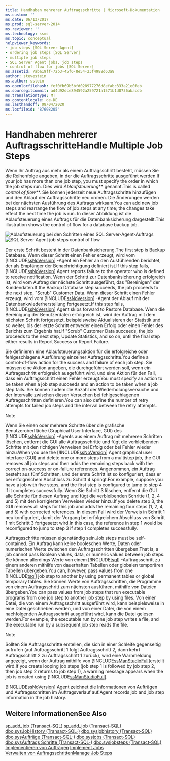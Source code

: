 ```yaml
---
title: Handhaben mehrerer Auftragsschritte | Microsoft-Dokumentation
ms.custom: ''
ms.date: 06/13/2017
ms.prod: sql-server-2014
ms.reviewer: ''
ms.technology: ssms
ms.topic: conceptual
helpviewer_keywords:
- job steps [SQL Server Agent]
- ordering job steps [SQL Server]
- multiple job steps
- SQL Server Agent jobs, job steps
- control of flow for jobs [SQL Server]
ms.assetid: 7aba19ff-72b3-45f6-8e54-23f4988d63a8
author: stevestein
ms.author: sstein
ms.openlocfilehash: fef0fb69b5bfd028977276d8efabc333a21e0feb
ms.sourcegitcommit: ad4d92dce894592a259721a1571b1d8736abacdb
ms.translationtype: MT
ms.contentlocale: de-DE
ms.lasthandoff: 08/04/2020
ms.locfileid: "87608205"
---
```

# <a name="handle-multiple-job-steps"></a><span data-ttu-id="9ae98-102">Handhaben mehrerer Auftragsschritte</span><span class="sxs-lookup"><span data-stu-id="9ae98-102">Handle Multiple Job Steps</span></span>
  <span data-ttu-id="9ae98-103">Wenn Ihr Auftrag aus mehr als einem Auftragsschritt besteht, müssen Sie die Reihenfolge angeben, in der die Auftragsschritte ausgeführt werden.</span><span class="sxs-lookup"><span data-stu-id="9ae98-103">If your job has more than one job step, you must specify the order in which the job steps run.</span></span> <span data-ttu-id="9ae98-104">Dies wird *Ablaufsteuerung*\*\* genannt.</span><span class="sxs-lookup"><span data-stu-id="9ae98-104">This is called *control of flow\*\*.*</span></span> <span data-ttu-id="9ae98-105">Sie können jederzeit neue Auftragsschritte hinzufügen und den Ablauf der Auftragsschritte neu ordnen. Die Änderungen werden bei der nächsten Ausführung des Auftrags wirksam.</span><span class="sxs-lookup"><span data-stu-id="9ae98-105">You can add new job steps and rearrange the flow of job steps at any time; the changes take effect the next time the job is run.</span></span> <span data-ttu-id="9ae98-106">In dieser Abbildung ist die Ablaufsteuerung eines Auftrags für die Datenbanksicherung dargestellt.</span><span class="sxs-lookup"><span data-stu-id="9ae98-106">This illustration shows the control of flow for a database backup job.</span></span>  
  
 <span data-ttu-id="9ae98-107">![Ablaufsteuerung bei den Schritten eines SQL Server-Agent-Auftrags](../../database-engine/media/dbflow01.gif "Ablaufsteuerung bei den Schritten eines SQL Server-Agent-Auftrags")</span><span class="sxs-lookup"><span data-stu-id="9ae98-107">![SQL Server Agent job steps control of flow](../../database-engine/media/dbflow01.gif "SQL Server Agent job steps control of flow")</span></span>  
  
 <span data-ttu-id="9ae98-108">Der erste Schritt besteht in der Datenbanksicherung.</span><span class="sxs-lookup"><span data-stu-id="9ae98-108">The first step is Backup Database.</span></span> <span data-ttu-id="9ae98-109">Wenn dieser Schritt einen Fehler erzeugt, wird vom [!INCLUDE[ssNoVersion](../../includes/ssnoversion-md.md)] -Agent ein Fehler an den Ausführenden berichtet, der als Empfänger der Benachrichtigung definiert ist.</span><span class="sxs-lookup"><span data-stu-id="9ae98-109">If this step fails, [!INCLUDE[ssNoVersion](../../includes/ssnoversion-md.md)] Agent reports failure to the operator who is defined to receive notification.</span></span> <span data-ttu-id="9ae98-110">Wenn der Schritt zur Datenbanksicherung erfolgreich ist, wird vom Auftrag der nächste Schritt ausgeführt, das "Bereinigen" der Kundendaten.</span><span class="sxs-lookup"><span data-stu-id="9ae98-110">If the Backup Database step succeeds, the job proceeds to the next step, "Scrub" Customer Data.</span></span> <span data-ttu-id="9ae98-111">Wenn dieser Schritt einen Fehler erzeugt, wird vom [!INCLUDE[ssNoVersion](../../../includes/ssnoversion-md.md)] -Agent der Ablauf mit der Datenbankwiederherstellung fortgesetzt.</span><span class="sxs-lookup"><span data-stu-id="9ae98-111">If this step fails, [!INCLUDE[ssNoVersion](../../../includes/ssnoversion-md.md)] Agent skips forward to Restore Database.</span></span> <span data-ttu-id="9ae98-112">Wenn die Bereinigung der Benutzerdaten erfolgreich ist, wird der Auftrag mit dem nächsten Schritt fortgesetzt, beispielsweise Aktualisieren der Statistik und so weiter, bis der letzte Schritt entweder einen Erfolg oder einen Fehler des Berichts zum Ergebnis hat.</span><span class="sxs-lookup"><span data-stu-id="9ae98-112">If "Scrub" Customer Data succeeds, the job proceeds to the next step, Update Statistics, and so on, until the final step either results in Report Success or Report Failure.</span></span>  
  
 <span data-ttu-id="9ae98-113">Sie definieren eine Ablaufsteuerungsaktion für die erfolgreiche oder fehlgeschlagene Ausführung einzelner Auftragsschritte.</span><span class="sxs-lookup"><span data-stu-id="9ae98-113">You define a control-of-flow action for the success and failure of each job step.</span></span> <span data-ttu-id="9ae98-114">Sie müssen eine Aktion angeben, die durchgeführt werden soll, wenn ein Auftragsschritt erfolgreich ausgeführt wird, und eine Aktion für den Fall, dass ein Auftragsschritt einen Fehler erzeugt.</span><span class="sxs-lookup"><span data-stu-id="9ae98-114">You must specify an action to be taken when a job step succeeds and an action to be taken when a job step fails.</span></span> <span data-ttu-id="9ae98-115">Sie können zudem die Anzahl der Wiederholungsversuche und der Intervalle zwischen diesen Versuchen bei fehlgeschlagenen Auftragsschritten definieren.</span><span class="sxs-lookup"><span data-stu-id="9ae98-115">You can also define the number of retry attempts for failed job steps and the interval between the retry attempts.</span></span>  
  
> [!NOTE]  
>  <span data-ttu-id="9ae98-116">Wenn Sie einen oder mehrere Schritte über die grafische Benutzeroberfläche (Graphical User Interface, GUI) des [!INCLUDE[ssNoVersion](../../includes/ssnoversion-md.md)] -Agents aus einem Auftrag mit mehreren Schritten löschen, entfernt die GUI alle Auftragsschritte und fügt die verbleibenden Schritte mit den richtigen Verweisen bei Erfolg oder bei Fehler wieder hinzu.</span><span class="sxs-lookup"><span data-stu-id="9ae98-116">When you use the [!INCLUDE[ssNoVersion](../../includes/ssnoversion-md.md)] Agent graphical user interface (GUI) and delete one or more steps from a multistep job, the GUI removes all job steps and then adds the remaining steps back with the correct on-success or on-failure references.</span></span> <span data-ttu-id="9ae98-117">Angenommen, ein Auftrag besteht aus fünf Schritten, und der erste Schritt ist so konfiguriert, dass er bei erfolgreichem Abschluss zu Schritt 4 springt.</span><span class="sxs-lookup"><span data-stu-id="9ae98-117">For example, suppose you have a job with five steps, and the first step is configured to jump to step 4 if it completes successfully.</span></span> <span data-ttu-id="9ae98-118">Wenn Sie Schritt 3 löschen, entfernt die GUI alle Schritte für diesen Auftrag und fügt die verbleibenden Schritte (1, 2, 4 und 5) mit den korrigierten Verweisen wieder hinzu.</span><span class="sxs-lookup"><span data-stu-id="9ae98-118">If you delete step 3, the GUI removes all steps for this job and adds the remaining four steps (1, 2, 4, and 5) with corrected references.</span></span> <span data-ttu-id="9ae98-119">In diesem Fall wird der Verweis in Schritt 1 neu konfiguriert, damit der Vorgang bei erfolgreichem Abschluss von Schritt 1 mit Schritt 3 fortgesetzt wird.</span><span class="sxs-lookup"><span data-stu-id="9ae98-119">In this case, the reference in step 1 would be reconfigured to jump to step 3 if step 1 completes successfully.</span></span>  
  
 <span data-ttu-id="9ae98-120">Auftragsschritte müssen eigenständig sein.</span><span class="sxs-lookup"><span data-stu-id="9ae98-120">Job steps must be self-contained.</span></span> <span data-ttu-id="9ae98-121">Ein Auftrag kann keine booleschen Werte, Daten oder numerischen Werte zwischen den Auftragsschritten übergeben.</span><span class="sxs-lookup"><span data-stu-id="9ae98-121">That is, a job cannot pass Boolean values, data, or numeric values between job steps.</span></span> <span data-ttu-id="9ae98-122">Sie können allerdings Werte von einem [!INCLUDE[tsql](../../includes/tsql-md.md)] -Auftragsschritt zu einem anderen mithilfe von dauerhaften Tabellen oder globalen temporären Tabellen übergeben.</span><span class="sxs-lookup"><span data-stu-id="9ae98-122">You can, however, pass values from one [!INCLUDE[tsql](../../includes/tsql-md.md)] job step to another by using permanent tables or global temporary tables.</span></span> <span data-ttu-id="9ae98-123">Sie können Werte von Auftragsschritten, die Programme von einem Auftragsschritt zum nächsten ausführen, mithilfe von Dateien übergeben.</span><span class="sxs-lookup"><span data-stu-id="9ae98-123">You can pass values from job steps that run executable programs from one job step to another job step by using files.</span></span> <span data-ttu-id="9ae98-124">Von einer Datei, die von einem Auftragsschritt ausgeführt wird, kann beispielsweise in eine Datei geschrieben werden, und von einer Datei, die von einem nachfolgenden Auftragsschritt ausgeführt wird, kann die Datei gelesen werden.</span><span class="sxs-lookup"><span data-stu-id="9ae98-124">For example, the executable run by one job step writes a file, and the executable run by a subsequent job step reads the file.</span></span>  
  
> [!NOTE]  
>  <span data-ttu-id="9ae98-125">Sollten Sie Auftragsschritte erstellen, die sich in einer Schleife gegenseitig aufrufen (auf Auftragsschritt 1 folgt Auftragsschritt 2, dann kehrt Auftragsschritt 2 zu Auftragsschritt 1 zurück), wird eine Warnmeldung angezeigt, wenn der Auftrag mithilfe von [!INCLUDE[ssManStudioFull](../../includes/ssmanstudiofull-md.md)]erstellt wird.</span><span class="sxs-lookup"><span data-stu-id="9ae98-125">If you create looping job steps (job step 1 is followed by job step 2, then job step 2 returns to job step 1), a warning message appears when the job is created using [!INCLUDE[ssManStudioFull](../../includes/ssmanstudiofull-md.md)].</span></span>  
  
 [!INCLUDE[ssNoVersion](../../includes/ssnoversion-md.md)] <span data-ttu-id="9ae98-126">Agent zeichnet die Informationen von Aufträgen und Auftragsschritten im Auftragsverlauf auf.</span><span class="sxs-lookup"><span data-stu-id="9ae98-126">Agent records job and job step information in the job history.</span></span>  
  
## <a name="see-also"></a><span data-ttu-id="9ae98-127">Weitere Informationen</span><span class="sxs-lookup"><span data-stu-id="9ae98-127">See Also</span></span>  
 <span data-ttu-id="9ae98-128">[sp_add_job &#40;Transact-SQL&#41;](/sql/relational-databases/system-stored-procedures/sp-add-job-transact-sql) </span><span class="sxs-lookup"><span data-stu-id="9ae98-128">[sp_add_job &#40;Transact-SQL&#41;](/sql/relational-databases/system-stored-procedures/sp-add-job-transact-sql) </span></span>  
 <span data-ttu-id="9ae98-129">[dbo.sysJobHistory &#40;Transact-SQL-&#41;](/sql/relational-databases/system-tables/dbo-sysjobhistory-transact-sql) </span><span class="sxs-lookup"><span data-stu-id="9ae98-129">[dbo.sysjobhistory &#40;Transact-SQL&#41;](/sql/relational-databases/system-tables/dbo-sysjobhistory-transact-sql) </span></span>  
 <span data-ttu-id="9ae98-130">[dbo.sysAufträge &#40;Transact-SQL-&#41;](/sql/relational-databases/system-tables/dbo-sysjobs-transact-sql) </span><span class="sxs-lookup"><span data-stu-id="9ae98-130">[dbo.sysjobs &#40;Transact-SQL&#41;](/sql/relational-databases/system-tables/dbo-sysjobs-transact-sql) </span></span>  
 <span data-ttu-id="9ae98-131">[dbo.sysAuftrags Schritte &#40;Transact-SQL-&#41;](/sql/relational-databases/system-tables/dbo-sysjobsteps-transact-sql) </span><span class="sxs-lookup"><span data-stu-id="9ae98-131">[dbo.sysjobsteps &#40;Transact-SQL&#41;](/sql/relational-databases/system-tables/dbo-sysjobsteps-transact-sql) </span></span>  
 <span data-ttu-id="9ae98-132">[Implementieren von Aufträgen](implement-jobs.md) </span><span class="sxs-lookup"><span data-stu-id="9ae98-132">[Implement Jobs](implement-jobs.md) </span></span>  
 [<span data-ttu-id="9ae98-133">Verwalten von Auftragsschritten</span><span class="sxs-lookup"><span data-stu-id="9ae98-133">Manage Job Steps</span></span>](manage-job-steps.md)  
  
  
